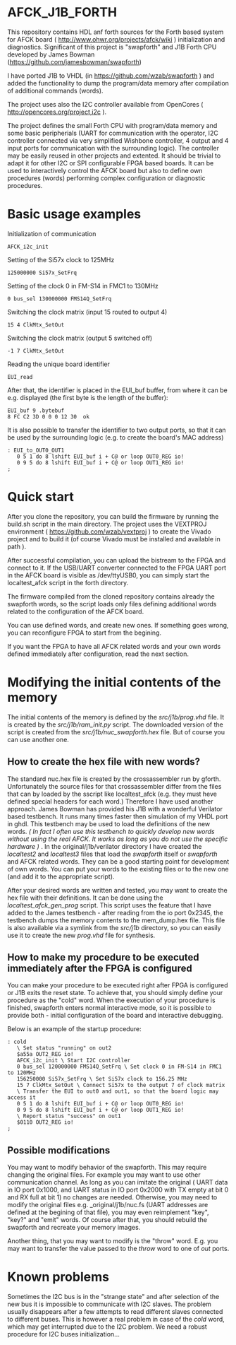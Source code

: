 # AFCK_J1B_FORTH
This repository contains HDL anf forth sources for the Forth based system for AFCK board ( http://www.ohwr.org/projects/afck/wiki ) initialization and diagnostics. 
Significant of this project is "swapforth" and J1B Forth CPU developed by James Bowman (https://github.com/jamesbowman/swapforth)

I have ported J1B to VHDL (in https://github.com/wzab/swapforth ) and added the functionality to dump the program/data memory
after compilation of additional commands (words).

The project uses also the I2C controller available from OpenCores ( http://opencores.org/project,i2c ).

The project defines the small Forth CPU with program/data memory and some basic peripherials (UART for communication with 
the operator, I2C controller connected via very simplified Wishbone controller, 4 output and 4 input ports for communication
with the surrounding logic). The controller may be easily reused in other projects and extented. It should be trivial
to adapt it for other I2C or SPI configurable FPGA based boards.
It can be used to interactively control the AFCK board but also to define own procedures (words) performing complex configuration or diagnostic procedures.

# Basic usage examples

Initialization of communication

    AFCK_i2c_init

Setting of the Si57x clock to 125MHz

    125000000 Si57x_SetFrq

Setting of the clock 0 in FM-S14 in FMC1 to 130MHz

    0 bus_sel 130000000 FMS14Q_SetFrq
    
Switching the clock matrix (input 15 routed to output 4)

    15 4 ClkMtx_SetOut

Switching the clock matrix (output 5 switched off)

    -1 7 ClkMtx_SetOut
    
Reading the unique board identifier

    EUI_read
    
After that, the identifier is placed in the EUI_buf buffer, from where it can be e.g. displayed (the first byte
is the length of the buffer):

    EUI_buf 9 .bytebuf
    8 FC C2 3D 0 0 0 12 30  ok
    
It is also possible to transfer the identifier to two output ports, so that it can be used by the 
surrounding logic (e.g. to create the board's MAC address)

    : EUI_to_OUT0_OUT1
       0 5 1 do 8 lshift EUI_buf i + C@ or loop OUT0_REG io!
       0 9 5 do 8 lshift EUI_buf i + C@ or loop OUT1_REG io!
    ;

# Quick start

After you clone the repository, you can build the firmware by running the build.sh script in the main directory.
The project uses the VEXTPROJ environment ( https://github.com/wzab/vextproj ) to create the Vivado project and
to build it (of course Vivado must be installed and available in path ).

After successful compilation, you can upload the bistream to the FPGA and connect to it.
If the USB/UART converter connected to the FPGA UART port in the AFCK board is visible as /dev/ttyUSB0, you
can simply start the localtest_afck script in the forth directory.

The firmware compiled from the cloned repository contains already the swapforth words, so the script loads
only files defining additional words related to the configuration of the AFCK board.

You can use defined words, and create new ones. If something goes wrong, you can reconfigure FPGA to start from the begining.

If you want the FPGA to have all AFCK related words and your own words defined immediately after configuration, read the next section.

# Modifying the initial contents of the memory

The initial contents of the memory is defined by the _src/j1b/prog.vhd_ file. It is created by the _src/j1b/ram\_init.py_ script.
The downloaded version of the script is created from the _src/j1b/nuc\_swapforth.hex_ file. But of course you can use another one.

## How to create the hex file with new words?

The standard nuc.hex file is created by the crossassembler run by gforth. Unfortunately the source files for that crossassembler differ from the files that can by loaded by the sscript like localtest_afck (e.g. they must heve defined 
special headers for each word.)
Therefore I have used another approach. James Bowman has provided his J1B with a wonderful Verilator based testbench.
It runs many times faster then simulation of my VHDL port in ghdl.
This testbench may be used to load the definitions of the new words. *( In fact I often use this testbench to quickly
develop new words without using the real AFCK. It works as long as you do not use the specific hardware )* .
In the original/j1b/verilator directory I have created the _localtest2_ and _localtest3_ files that load the _swapforth_ itself or _swapforth_ and AFCK related words. 
They can be a good starting point for development of own words. You can put your words to the existing files or to the new one
(and add it to the appropriate script).

After your desired words are written and tested, you may want to create the hex file with their definitions. It can be done using the _localtest\_afck\_gen\_prog_ script. This script uses the feature that I have added to the James testbench - after reading from the io port 0x2345, the testbench dumps the memory contents to the mem_dump.hex file. This file is also available via a symlink from the _src/j1b_ directory, so you can easily use it to create the new _prog.vhd_ file for synthesis.

## How to make my procedure to be executed immediately after the FPGA is configured

You can make your procedure to be executed right after FPGA is configured or J1B exits the reset state. To achieve that,
you should simply define your procedure as the "cold" word.
When the execution of your procedure is finished, swapforth enters normal interactive mode, so it is possible to provide
both - initial configuration of the board and interactive debugging.

Below is an example of the startup procedure:

    : cold
       \ Set status "running" on out2
       $a55a OUT2_REG io!
       AFCK_i2c_init \ Start I2C controller
       0 bus_sel 120000000 FMS14Q_SetFrq \ Set clock 0 in FM-S14 in FMC1 to 120MHz
       156250000 Si57x_SetFrq \ Set Si57x clock to 156.25 MHz
       15 7 ClkMtx_SetOut \ Connect Si57x to the output 7 of clock matrix
       \ Transfer the EUI to out0 and out1, so that the board logic may access it
       0 5 1 do 8 lshift EUI_buf i + C@ or loop OUT0_REG io!
       0 9 5 do 8 lshift EUI_buf i + C@ or loop OUT1_REG io!
       \ Report status "success" on out1
       $0110 OUT2_REG io!
    ;   
       

## Possible modifications

You may want to modify behavior of the swapforth. This may require changing the original files. For example you may
want to use other communication channel. As long as you can imitate the original ( UART data in IO port 0x1000, and UART status in IO port 0x2000 with TX empty at bit 0 and RX full at bit 1) no changes are needed. Otherwise, you may need to modify
the original files e.g. _original/j1b/nuc.fs (UART addresses are defined at the begining of that file), you may even reimplement "key", "key?" and "emit" words. Of course after that, you should rebuild the swapforth and recreate your memory images.

Another thing, that you may want to modify is the "throw" word. E.g. you may want to transfer the value passed to the _throw_ word to one of _out_ ports.

# Known problems

Sometimes the I2C bus is in the "strange state" and after selection of the new bus it is impossible to communicate with I2C slaves. The problem usually disappears after a few attempts to read different slaves connected to different buses.
This is however a real problem in case of the _cold_ word, which may get interrupted due to the I2C problem.
We need a robust procedure for I2C buses initialization...
